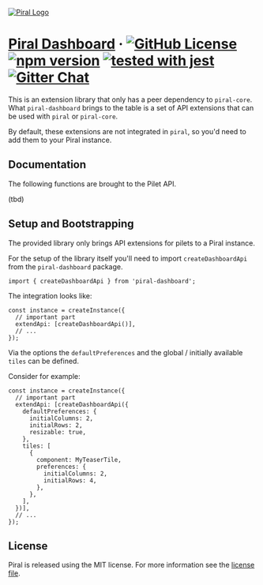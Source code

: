 [![Piral Logo](https://github.com/smapiot/piral/raw/master/docs/assets/logo.png)](https://piral.io)

# [Piral Dashboard](https://piral.io) &middot; [![GitHub License](https://img.shields.io/badge/license-MIT-blue.svg)](https://github.com/smapiot/piral/blob/master/LICENSE) [![npm version](https://img.shields.io/npm/v/piral-dashboard.svg?style=flat)](https://www.npmjs.com/package/piral-dashboard) [![tested with jest](https://img.shields.io/badge/tested_with-jest-99424f.svg)](https://jestjs.io) [![Gitter Chat](https://badges.gitter.im/gitterHQ/gitter.png)](https://gitter.im/piral-io/community)

This is an extension library that only has a peer dependency to `piral-core`. What `piral-dashboard` brings to the table is a set of API extensions that can be used with `piral` or `piral-core`.

By default, these extensions are not integrated in `piral`, so you'd need to add them to your Piral instance.

## Documentation

The following functions are brought to the Pilet API.

(tbd)

## Setup and Bootstrapping

The provided library only brings API extensions for pilets to a Piral instance.

For the setup of the library itself you'll need to import `createDashboardApi` from the `piral-dashboard` package.

```tsx
import { createDashboardApi } from 'piral-dashboard';
```

The integration looks like:

```tsx
const instance = createInstance({
  // important part
  extendApi: [createDashboardApi()],
  // ...
});
```

Via the options the `defaultPreferences` and the global / initially available `tiles` can be defined.

Consider for example:

```tsx
const instance = createInstance({
  // important part
  extendApi: [createDashboardApi({
    defaultPreferences: {
      initialColumns: 2,
      initialRows: 2,
      resizable: true,
    },
    tiles: [
      {
        component: MyTeaserTile,
        preferences: {
          initialColumns: 2,
          initialRows: 4,
        },
      },
    ],
  })],
  // ...
});
```

## License

Piral is released using the MIT license. For more information see the [license file](./LICENSE).
